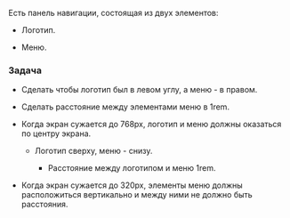 Есть панель навигации, состоящая из двух элементов:

- Логотип.

- Меню.

### Задача

- Сделать чтобы логотип был в левом углу, а меню - в правом.

- Сделать расстояние между элементами меню в 1rem.

- Когда экран сужается до 768px, логотип и меню должны оказаться по центру экрана.
  
  - Логотип сверху, меню - снизу.
    
    - Расстояние между логотипом и меню 1rem.

- Когда экран сужается до 320px, элементы меню должны расположиться вертикально и между ними не должно быть расстояния.
